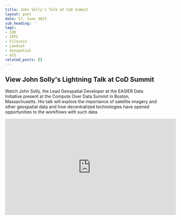 ```yaml
---
title: John Solly's Talk at CoD Summit
layout: post
date: 27, June 2023
sub_heading: ''
tags:
- COD
- IPFS
- Filecoin
- Landsat
- Geospatial
- GIS
related_posts: []
---
```

## View John Solly's Lightning Talk at CoD Summit

Watch John Solly, the Lead Geospatial Developer at the EASIER Data Initiative present at the Compute Over Data Summit in Boston, Massachusetts. His talk will explore the importance of satellite imagery and other geospatial data and how decentralized technologies have opened opportunities to the workflows with such data.

<div>
    <iframe width="560" height="315" src="https://www.youtube.com/embed/UNZLSzNCyEY" title="YouTube video player" frameborder="0" allow="accelerometer; autoplay; clipboard-write; encrypted-media; gyroscope; picture-in-picture; web-share" allowfullscreen></iframe>
</div>
